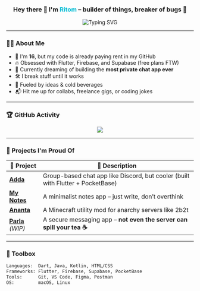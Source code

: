 <!-- Fun intro banner -->
<h3 align="center">
  Hey there 👋 I'm <span style="color:#00bcd4">Ritom</span> – builder of things, breaker of bugs 🐛
</h3>
<p align="center">
  <img src="https://readme-typing-svg.demolab.com?font=Fira+Code&size=22&pause=1000&color=00BCD4&center=true&vCenter=true&width=440&lines=Flutter+Fanboy+%F0%9F%9A%80;Java+%26+Kotlin+Native+%F0%9F%91%BD;Coding+since+I+could+spell+%22print()%22;I+build+apps+for+fun+and+the+future" alt="Typing SVG" />
</p>

---

### 🧑‍💻 About Me

- 👶 I'm **16**, but my code is already paying rent in my GitHub
- 🔥 Obsessed with Flutter, Firebase, and Supabase (free plans FTW)
- 💭 Currently dreaming of building the **most private chat app ever**
- 🛠️ I break stuff until it works
- 🧃 Fueled by ideas & cold beverages
- 📬 Hit me up for collabs, freelance gigs, or coding jokes

---

### 🏆 GitHub Activity

<p align="center">
  <img src="https://github-readme-streak-stats.herokuapp.com?user=mister-ritom&theme=tokyonight&hide_border=true" />
</p>

---

### 💼 Projects I'm Proud Of

| 🚀 Project | 📝 Description |
|----------|---------------|
| [**Adda**](https://github.com/mister-ritom/adda) | Group-based chat app like Discord, but cooler (built with Flutter + PocketBase) |
| [**My Notes**](https://github.com/mister-ritom/mynotes) | A minimalist notes app – just write, don’t overthink |
| [**Ananta**](https://github.com/mister-ritom/ananta) | A Minecraft utility mod for anarchy servers like 2b2t |
| [**Parla**](https://github.com/mister-ritom/parla) *(WIP)* | A secure messaging app – **not even the server can spill your tea ☕** |

---

### 🧰 Toolbox

```txt
Languages:  Dart, Java, Kotlin, HTML/CSS
Frameworks: Flutter, Firebase, Supabase, PocketBase
Tools:      Git, VS Code, Figma, Postman
OS:         macOS, Linux
